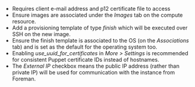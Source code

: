 
* Requires client e-mail address and p12 certificate file to access
* Ensure images are associated under the *Images* tab on the compute resource.
* Add a provisioning template of type *finish* which will be executed over SSH on the new image.
* Ensure the finish template is associated to the OS (on the *Associations* tab) and is set as the default for the operating system too.
* Enabling *use_uuid_for_certificates* in *More > Settings* is recommended for consistent Puppet certificate IDs instead of hostnames.
* The *External IP* checkbox means the public IP address (rather than private IP) will be used for communication with the instance from Foreman.

